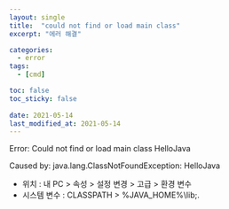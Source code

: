 ```yaml
---
layout: single
title:  "could not find or load main class"
excerpt: "에러 해결"

categories:
  - error
tags:
  - [cmd]

toc: false
toc_sticky: false
 
date: 2021-05-14
last_modified_at: 2021-05-14
---
```


Error: Could not find or load main class HelloJava

Caused by: java.lang.ClassNotFoundException: HelloJava



- 위치 : 내 PC > 속성 > 설정 변경 > 고급 > 환경 변수
- 시스템 변수 : CLASSPATH > %JAVA_HOME%\lib;.
